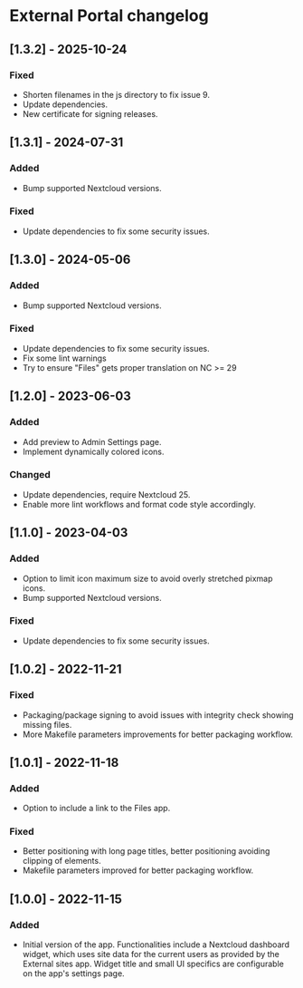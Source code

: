 <!--
SPDX-FileCopyrightText: Opinsys Oy <dev@opinsys.fi>
SPDX-License-Identifier: CC0-1.0
-->

# External Portal changelog
## [1.3.2] - 2025-10-24
### Fixed
- Shorten filenames in the js directory to fix issue 9.
- Update dependencies.
- New certificate for signing releases.

## [1.3.1] - 2024-07-31
### Added
- Bump supported Nextcloud versions.
### Fixed
- Update dependencies to fix some security issues.

## [1.3.0] - 2024-05-06
### Added
- Bump supported Nextcloud versions.
### Fixed
- Update dependencies to fix some security issues.
- Fix some lint warnings
- Try to ensure "Files" gets proper translation on NC >= 29

## [1.2.0] - 2023-06-03
### Added
- Add preview to Admin Settings page.
- Implement dynamically colored icons.
### Changed
- Update dependencies, require Nextcloud 25.
- Enable more lint workflows and format code style accordingly.

## [1.1.0] - 2023-04-03
### Added
- Option to limit icon maximum size to avoid overly stretched pixmap icons.
- Bump supported Nextcloud versions.
### Fixed
- Update dependencies to fix some security issues.

## [1.0.2] - 2022-11-21
### Fixed
- Packaging/package signing to avoid issues with integrity check showing missing files.
- More Makefile parameters improvements for better packaging workflow.

## [1.0.1] - 2022-11-18
### Added
- Option to include a link to the Files app.

### Fixed
- Better positioning with long page titles, better positioning avoiding clipping of elements.
- Makefile parameters improved for better packaging workflow.

## [1.0.0] - 2022-11-15
### Added
- Initial version of the app. Functionalities include a Nextcloud dashboard widget, which uses site data for the current users as provided by the External sites app. Widget title and small UI specifics are configurable on the app's settings page.
